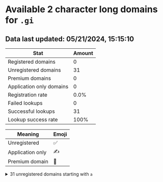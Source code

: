 # Available 2 character long domains for `.gi`

## Data last updated: 05/21/2024, 15:15:10

|Stat|Amount|
|--|--|
|Registered domains|0|
|Unregistered domains|31|
|Premium domains|0|
|Application only domains|0|
|Registration rate|0.0%|
|Failed lookups|0|
|Successful lookups|31|
|Lookup success rate|100%|


|Meaning|Emoji|
|--|--|
|Unregistered|:white_check_mark:|
|Application only|:writing_hand:|
|Premium domain|:gem:|

<details>
<summary>31 unregistered domains starting with <bold><code>a</code></bold></summary>

|Type|Domain|
|--|--|
|:white_check_mark:|`a0.gi`|
|:white_check_mark:|`a1.gi`|
|:white_check_mark:|`a2.gi`|
|:white_check_mark:|`a3.gi`|
|:white_check_mark:|`a4.gi`|
|:white_check_mark:|`aa.gi`|
|:white_check_mark:|`ab.gi`|
|:white_check_mark:|`ac.gi`|
|:white_check_mark:|`ad.gi`|
|:white_check_mark:|`ae.gi`|
|:white_check_mark:|`af.gi`|
|:white_check_mark:|`ag.gi`|
|:white_check_mark:|`ah.gi`|
|:white_check_mark:|`ai.gi`|
|:white_check_mark:|`aj.gi`|
|:white_check_mark:|`ak.gi`|
|:white_check_mark:|`al.gi`|
|:white_check_mark:|`am.gi`|
|:white_check_mark:|`an.gi`|
|:white_check_mark:|`ao.gi`|
|:white_check_mark:|`ap.gi`|
|:white_check_mark:|`aq.gi`|
|:white_check_mark:|`ar.gi`|
|:white_check_mark:|`as.gi`|
|:white_check_mark:|`at.gi`|
|:white_check_mark:|`au.gi`|
|:white_check_mark:|`av.gi`|
|:white_check_mark:|`aw.gi`|
|:white_check_mark:|`ax.gi`|
|:white_check_mark:|`ay.gi`|
|:white_check_mark:|`az.gi`|
</details>